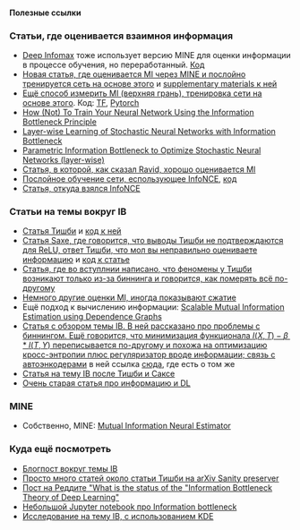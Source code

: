 #### Полезные ссылки

### Статьи, где оценивается взаимноя информация
* [Deep Infomax](https://arxiv.org/abs/1808.06670) тоже использует версию MINE для оценки информации в процессе обучения, но переработанный. [Код](https://github.com/rdevon/DIM)
* [Новая статья, где оценивается MI через MINE и послойно тренируется сеть на основе этого](http://openaccess.thecvf.com/content_ICCVW_2019/html/SDL-CV/Elad_Direct_Validation_of_the_Information_Bottleneck_Principle_for_Deep_Nets_ICCVW_2019_paper.html)
  и [supplementary materials к ней](http://www.sdlcv-workshop.com/papers/19_supp.pdf)
* [Ещё способ измерить MI (верхняя грань), тренировка сети на основе этого](https://arxiv.org/abs/1705.02436). Код: [TF](https://github.com/artemyk/nonlinearIB), [Pytorch](https://github.com/burklight/nonlinear-IB-PyTorch)
* [How (Not) To Train Your Neural Network Using the Information Bottleneck Principle](https://arxiv.org/abs/1802.09766v2)
* [Layer-wise Learning of Stochastic Neural Networks with Information Bottleneck](https://arxiv.org/abs/1712.01272)
* [Parametric Information Bottleneck to Optimize Stochastic Neural Networks (layer-wise)](https://openreview.net/forum?id=ByED-X-0W)
* [Статья, в которой, как сказал Ravid, хорошо оценивается MI](https://arxiv.org/abs/1806.00400) 
* [Послойное обучение сети, еспользующее InfoNCE](https://arxiv.org/abs/1905.11786), [код](https://github.com/loeweX/Greedy_InfoMax)
* [Статья, откуда взялся InfoNCE](https://arxiv.org/abs/1807.03748)

### Статьи на темы вокруг IB
* [Статья Тишби](https://arxiv.org/abs/1703.00810) и [код к ней](https://github.com/ravidziv/IDNNs)
* [Статья Saxe, где говорится, что выводы Тишби не подтверждаются для ReLU, ответ Тишби, что мол вы неправильно оцениваете информацию](https://openreview.net/forum?id=ry_WPG-A-)
  и [код к статье](https://github.com/artemyk/ibsgd)
* [Статья, где во вступлнии написано, что феномены у Тишби возникают только из-за биннинга и говорится, как померять всё по-другому](https://arxiv.org/abs/1810.05728v4)
* [Немного другие оценки MI, иногда показывают сжатие](https://arxiv.org/abs/1902.09037)
* Ещё подход к вычислению информации: [Scalable Mutual Information Estimation using Dependence Graphs](https://arxiv.org/abs/1801.09125)
* [Статья с обзором темы IB. В ней рассказано про проблемы с биннингом. Ещё говорится, что минимизация функционала $I(X, T) - \beta*I(T, Y)$ переписывается по-другому и похожа на оптимизацию кросс-энтропии плюс регуляризатор вроде информации; связь с автоэнкодерами](https://arxiv.org/abs/1904.03743) в ней ссылка [сюда](https://arxiv.org/abs/1611.01353), где есть о том же
* [Статья на тему IB после Тишби и Саксе](https://arxiv.org/abs/1803.07980v2)
* [Очень старая статья про информацию и DL](https://openreview.net/forum?id=rk-USD-u-r)

### MINE
* Собственно, MINE: [Mutual Information Neural Estimator](https://arxiv.org/abs/1801.04062)

### Куда ещё посмотреть
* [Блогпост вокруг темы IB](https://adityashrm21.github.io/Information-Theory-In-Deep-Learning/)
* [Просто много статей около статьи Тишби на arXiv Sanity preserver](http://www.arxiv-sanity.com/1703.00810v3)
* [Пост на Реддите "What is the status of the "Information Bottleneck Theory of Deep Learning"](https://www.reddit.com/r/MachineLearning/comments/be8qie/discussion_what_is_the_status_of_the_information/)
* [Небольшой Jupyter notebook про Information bottleneck](https://github.com/stevenliuyi/information-bottleneck)
* [Исследование на тему IB, с использованием KDE](https://www.semanticscholar.org/paper/Implementation-and-verification-of-the-Information-Liu/8d84a99c6ddfa4d07cadf464271984f592e06db6)
